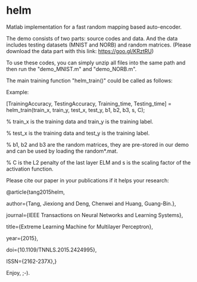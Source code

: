 # helm
Matlab implementation for a fast random mapping based auto-encoder.

The demo consists of two parts: source codes and data. And the data includes testing datasets (MNIST and NORB) and random matrices. (Please download the data part with this link: https://goo.gl/KRztRU)

To use these codes, you can simply unzip all files into the same path and then run the "demo_MNIST.m" and "demo_NORB.m".

The main training function "helm_train()" could be called as follows:

Example: 

[TrainingAccuracy, TestingAccuracy, Training_time, Testing_time] = helm_train(train_x, train_y, test_x, test_y, b1, b2, b3, s, C);

% train_x is the training data and train_y is the training label.

% test_x is the training data and test_y is the training label.

% b1, b2 and b3 are the random matrices, they are pre-stored in our demo and can be used by loading the random*.mat.

% C is the L2 penalty of the last layer ELM and s is the scaling factor of the activation function.	

Please cite our paper in your publications if it helps your research:

@article{tang2015helm, 

author={Tang, Jiexiong and Deng, Chenwei and Huang, Guang-Bin.}, 

journal={IEEE Transactions on Neural Networks and Learning Systems}, 

title={Extreme Learning Machine for Multilayer Perceptron}, 

year={2015},

doi={10.1109/TNNLS.2015.2424995}, 

ISSN={2162-237X},}

Enjoy, ;-).
